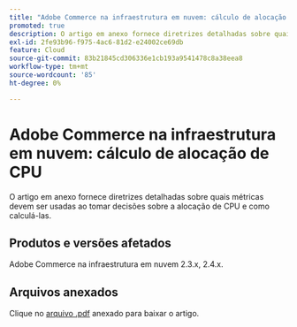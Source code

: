 ```yaml
---
title: "Adobe Commerce na infraestrutura em nuvem: cálculo de alocação de CPU"
promoted: true
description: O artigo em anexo fornece diretrizes detalhadas sobre quais métricas devem ser usadas ao tomar decisões sobre a alocação de CPU e como calculá-las.
exl-id: 2fe93b96-f975-4ac6-81d2-e24002ce69db
feature: Cloud
source-git-commit: 83b21845cd306336e1cb193a9541478c8a38eea8
workflow-type: tm+mt
source-wordcount: '85'
ht-degree: 0%

---
```


# Adobe Commerce na infraestrutura em nuvem: cálculo de alocação de CPU

O artigo em anexo fornece diretrizes detalhadas sobre quais métricas devem ser usadas ao tomar decisões sobre a alocação de CPU e como calculá-las.

## Produtos e versões afetados

Adobe Commerce na infraestrutura em nuvem 2.3.x, 2.4.x.

## Arquivos anexados

Clique no [arquivo .pdf](assets/CPU_Allocation.pdf) anexado para baixar o artigo.
